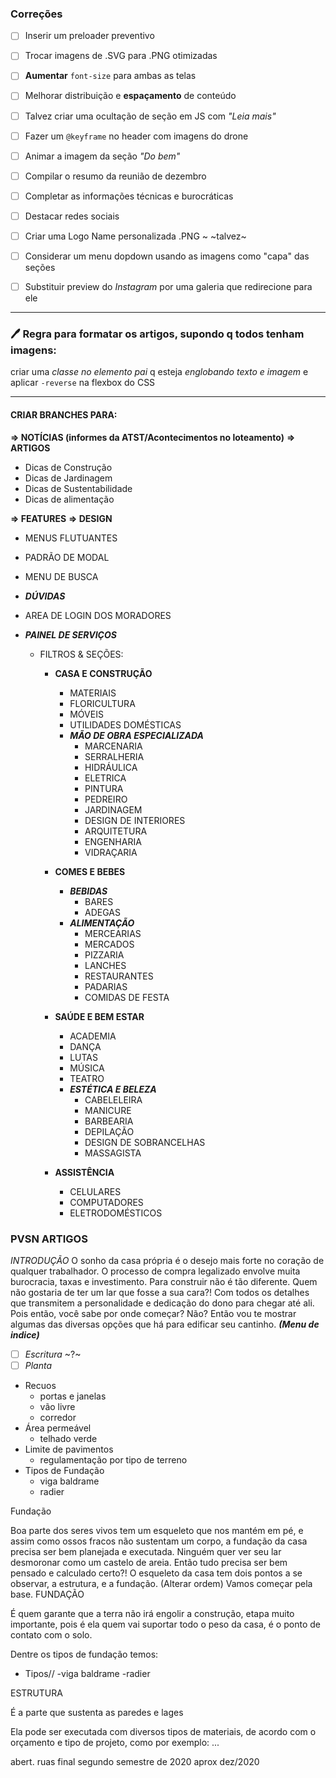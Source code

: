 ### Correções
- [ ] Inserir um preloader preventivo

- [ ] Trocar imagens de .SVG para .PNG otimizadas

- [ ] **Aumentar** `font-size` para ambas as telas

- [ ] Melhorar distribuição e **espaçamento** de conteúdo

- [ ] Talvez criar uma ocultação de seção em JS com *"Leia mais"*

- [ ] Fazer um `@keyframe` no header com imagens do drone

- [ ] Animar a imagem da seção *"Do bem"*

- [ ] Compilar o resumo da reunião de dezembro

- [ ] Completar as informações técnicas e burocráticas

- [ ] Destacar redes sociais

- [ ] Criar uma Logo Name personalizada .PNG ~ ~talvez~

- [ ] Considerar um menu dopdown usando as imagens como "capa" das seções

- [ ] Substituir preview do *Instagram* por uma galeria que redirecione para ele

---

### :pen: Regra para **formatar os artigos**, supondo q todos tenham imagens:
criar uma *classe no elemento pai* q esteja *englobando texto e imagem* e aplicar ```-reverse``` na flexbox do CSS 

---

#### CRIAR BRANCHES PARA:
**=> NOTÍCIAS (informes da ATST/Acontecimentos no loteamento)**
**=> ARTIGOS**
   * Dicas de Construção
   * Dicas de Jardinagem
   * Dicas de Sustentabilidade
   * Dicas de alimentação

**=> FEATURES**
  **=> DESIGN**
  * MENUS FLUTUANTES
  * PADRÃO DE MODAL
  * MENU DE BUSCA

* ___DÚVIDAS___
* AREA DE LOGIN DOS MORADORES

* ___PAINEL DE SERVIÇOS___
   * FILTROS & SEÇÕES:
      * **CASA E CONSTRUÇÃO**
        * MATERIAIS
        * FLORICULTURA
        * MÓVEIS
        * UTILIDADES DOMÉSTICAS
        * **_MÃO DE OBRA ESPECIALIZADA_**
          * MARCENARIA
          * SERRALHERIA
          * HIDRÁULICA
          * ELETRICA
          * PINTURA
          * PEDREIRO
          * JARDINAGEM
          * DESIGN DE INTERIORES
          * ARQUITETURA
          * ENGENHARIA
          * VIDRAÇARIA

      * **COMES E BEBES**
        * **_BEBIDAS_**
          * BARES
          * ADEGAS
        * **_ALIMENTAÇÃO_**
          * MERCEARIAS
          * MERCADOS
          * PIZZARIA
          * LANCHES
          * RESTAURANTES
          * PADARIAS
          * COMIDAS DE FESTA
        
      * **SAÚDE E BEM ESTAR**
        * ACADEMIA
        * DANÇA
        * LUTAS
        * MÚSICA
        * TEATRO
        * **_ESTÉTICA E BELEZA_**
          * CABELELEIRA
          * MANICURE
          * BARBEARIA
          * DEPILAÇÃO
          * DESIGN DE SOBRANCELHAS
          * MASSAGISTA
      
      * **ASSISTÊNCIA**
        * CELULARES
        * COMPUTADORES
        * ELETRODOMÉSTICOS



### PVSN ARTIGOS
*INTRODUÇÃO*
O sonho da casa própria é o desejo mais forte no coração de qualquer trabalhador. 
O processo de compra legalizado envolve muita burocracia, taxas e investimento. Para construir não é tão diferente. 
Quem não gostaria de ter um lar que fosse a sua cara?! Com todos os detalhes que transmitem a personalidade e dedicação do dono para chegar até ali.
Pois então, você sabe por onde começar? Não?
Então vou te mostrar algumas das diversas opções que há para edificar seu cantinho.
***(Menu de indice)*** 
 - [ ] *Escritura* ~?~
 - [ ] *Planta*
  - Recuos
    - portas e janelas
    - vão livre
    - corredor
  - Área permeável
    - telhado verde
  - Limite de pavimentos
    - regulamentação por tipo de terreno
  - Tipos de Fundação
    - viga baldrame
    - radier

Fundação

Boa parte dos seres vivos tem um esqueleto que nos mantém em pé, e assim como ossos fracos não sustentam um corpo, a fundação da casa precisa ser bem planejada e executada. Ninguém quer ver seu lar desmoronar como um castelo de areia. Então tudo precisa ser bem pensado e calculado certo?! 
O esqueleto da casa tem dois pontos a se observar, a estrutura, e a fundação. (Alterar ordem)
Vamos começar pela base.
FUNDAÇÃO

É quem garante que a terra não irá engolir a construção, etapa muito importante, pois é ela quem vai suportar todo o peso da casa, é o ponto de contato com o solo.

Dentre os tipos de fundação temos:
- Tipos//
  -viga baldrame
  -radier

ESTRUTURA

É a parte que sustenta as paredes e lages

Ela pode ser executada com diversos tipos de materiais, de acordo com o orçamento e tipo de projeto, como por exemplo: ...



abert. ruas final segundo semestre de 2020
aprox dez/2020

